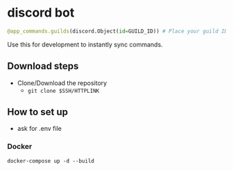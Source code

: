 # discord bot

```py
@app_commands.guilds(discord.Object(id=GUILD_ID)) # Place your guild ID here
```
Use this for development to instantly sync commands.

## Download steps
- Clone/Download the repository
  - `git clone $SSH/HTTPLINK`

## How to set up

- ask for .env file

### Docker

```
docker-compose up -d --build
```